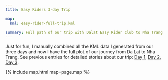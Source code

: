 ```yaml
---
title: Easy Riders 3-day Trip

map:
  kml: easy-rider-full-trip.kml

summary: Full path of our trip with Dalat Easy Rider Club to Nha Trang.
---
```


Just for fun, I manually combined all the KML data I generated from our three days and now I have the full plot of our journey from Da Lat to Nha Trang. See previous entries for detailed stories about our trip: [Day 1](/travel/easy-riders-day-1/), [Day 2](/travel/easy-riders-day-2/), [Day 3](/travel/easy-riders-day-3/).

{% include map.html map=page.map %}

